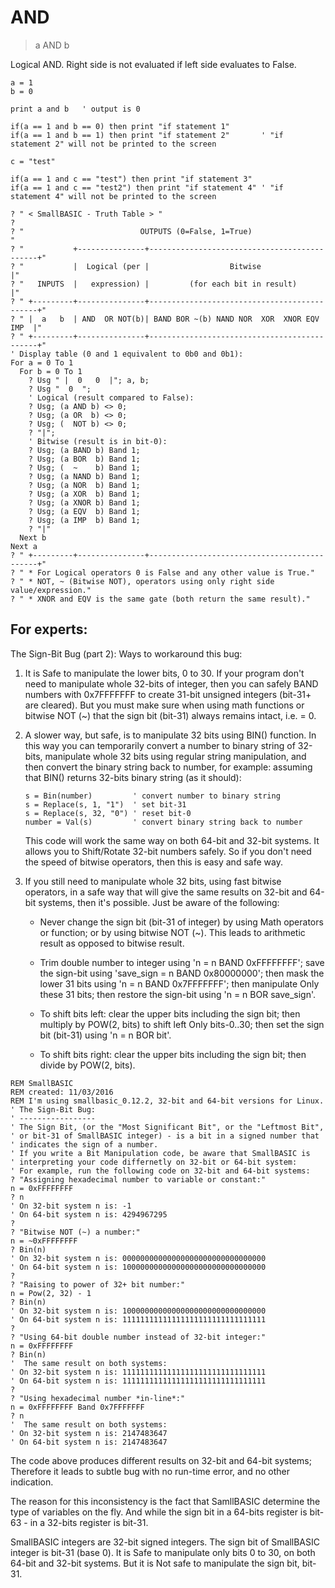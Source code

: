 # AND

> a AND b

Logical AND. Right side is not evaluated if left side evaluates to False.

```
a = 1
b = 0

print a and b   ' output is 0

if(a == 1 and b == 0) then print "if statement 1"
if(a == 1 and b == 1) then print "if statement 2"       ' "if statement 2" will not be printed to the screen

c = "test"

if(a == 1 and c == "test") then print "if statement 3"
if(a == 1 and c == "test2") then print "if statement 4" ' "if statement 4" will not be printed to the screen
```

```
? " < SmallBASIC - Truth Table > "
?
? "                          OUTPUTS (0=False, 1=True)                       "
? "           +---------------+---------------------------------------------+"
? "           |  Logical (per |                  Bitwise                    |"
? "   INPUTS  |   expression) |         (for each bit in result)            |"
? " +---------+---------------+---------------------------------------------+"
? " |  a   b  | AND  OR NOT(b)| BAND BOR ~(b) NAND NOR  XOR  XNOR EQV  IMP  |"
? " +---------+---------------+---------------------------------------------+"
' Display table (0 and 1 equivalent to 0b0 and 0b1):
For a = 0 To 1
  For b = 0 To 1
    ? Usg " |  0   0  |"; a, b;
    ? Usg "  0  ";
    ' Logical (result compared to False):
    ? Usg; (a AND b) <> 0;
    ? Usg; (a OR  b) <> 0;
    ? Usg; (  NOT b) <> 0;
    ? "|";
    ' Bitwise (result is in bit-0):
    ? Usg; (a BAND b) Band 1;
    ? Usg; (a BOR  b) Band 1;
    ? Usg; (  ~    b) Band 1;
    ? Usg; (a NAND b) Band 1;
    ? Usg; (a NOR  b) Band 1;
    ? Usg; (a XOR  b) Band 1;
    ? Usg; (a XNOR b) Band 1;
    ? Usg; (a EQV  b) Band 1;
    ? Usg; (a IMP  b) Band 1;
    ? "|"
  Next b
Next a
? " +---------+---------------+---------------------------------------------+"
? " * For Logical operators 0 is False and any other value is True."
? " * NOT, ~ (Bitwise NOT), operators using only right side value/expression."
? " * XNOR and EQV is the same gate (both return the same result)."
```


## For experts:

The Sign-Bit Bug (part 2):
Ways to workaround this bug:

1. It is Safe to manipulate the lower bits, 0 to 30.
   If your program don't need to manipulate whole 32-bits of integer,
   then you can safely BAND numbers with 0x7FFFFFFF to create 31-bit
   unsigned integers (bit-31+ are cleared). But you must make sure when using math functions or bitwise NOT (~)
   that the sign bit (bit-31) always remains intact, i.e. = 0.

2. A slower way, but safe, is to manipulate 32 bits using BIN() function.
   In this way you can temporarily convert a number to binary string of
   32-bits, manipulate whole 32 bits using regular string manipulation,
   and then convert the binary string back to number, for example:
   assuming that BIN() returns 32-bits binary string (as it should):

   ```
   s = Bin(number)         ' convert number to binary string
   s = Replace(s, 1, "1")  ' set bit-31
   s = Replace(s, 32, "0") ' reset bit-0
   number = Val(s)         ' convert binary string back to number
   ```

   This code will work the same way on both 64-bit and 32-bit systems.
   It allows you to Shift/Rotate 32-bit numbers safely. So if you don't
   need the speed of bitwise operators, then this is easy and safe way.

3. If you still need to manipulate whole 32 bits, using fast bitwise
   operators, in a safe way that will give the same results on
   32-bit and 64-bit systems, then it's possible. Just be aware of
   the following:

   - Never change the sign bit (bit-31 of integer) by using Math
     operators or function; or by using bitwise NOT (~). This leads
     to arithmetic result as opposed to bitwise result.

   - Trim double number to integer using 'n = n BAND 0xFFFFFFFF';
     save the sign-bit using 'save_sign = n BAND 0x80000000';
     then mask the lower 31 bits using 'n = n BAND 0x7FFFFFFF';
     then manipulate Only these 31 bits;
     then restore the sign-bit using 'n = n BOR save_sign'.

   - To shift bits left: clear the upper bits including the sign bit;
     then multiply by POW(2, bits) to shift left Only bits-0..30;
     then set the sign bit (bit-31) using 'n = n BOR bit'.

   - To shift bits right: clear the upper bits including the sign bit;
     then divide by POW(2, bits).

```
REM SmallBASIC
REM created: 11/03/2016
REM I'm using smallbasic_0.12.2, 32-bit and 64-bit versions for Linux.
' The Sign-Bit Bug:
' -----------------
' The Sign Bit, (or the "Most Significant Bit", or the "Leftmost Bit",
' or bit-31 of SmallBASIC integer) - is a bit in a signed number that
' indicates the sign of a number.
' If you write a Bit Manipulation code, be aware that SmallBASIC is
' interpreting your code differnetly on 32-bit or 64-bit system:
' For example, run the following code on 32-bit and 64-bit systems:
? "Assigning hexadecimal number to variable or constant:"
n = 0xFFFFFFFF
? n
' On 32-bit system n is: -1
' On 64-bit system n is: 4294967295
?
? "Bitwise NOT (~) a number:"
n = ~0xFFFFFFFF
? Bin(n)
' On 32-bit system n is: 00000000000000000000000000000000
' On 64-bit system n is: 10000000000000000000000000000000
?
? "Raising to power of 32+ bit number:"
n = Pow(2, 32) - 1
? Bin(n)
' On 32-bit system n is: 10000000000000000000000000000000
' On 64-bit system n is: 11111111111111111111111111111111
?
? "Using 64-bit double number instead of 32-bit integer:"
n = 0xFFFFFFFF
? Bin(n)
'  The same result on both systems:
' On 32-bit system n is: 11111111111111111111111111111111
' On 64-bit system n is: 11111111111111111111111111111111
?
? "Using hexadecimal number *in-line*:"
n = 0xFFFFFFFF Band 0x7FFFFFFF
? n
'  The same result on both systems:
' On 32-bit system n is: 2147483647
' On 64-bit system n is: 2147483647
```

The code above produces different results on 32-bit and 64-bit systems;
Therefore it leads to subtle bug with no run-time error, and no other
indication.

The reason for this inconsistency is the fact that SamllBASIC determine
the type of variables on the fly. And while the sign bit in a 64-bits
register is bit-63 - in a 32-bits register is bit-31.

SmallBASIC integers are 32-bit signed integers. The sign bit of
SmallBASIC integer is bit-31 (base 0). It is Safe to manipulate only
bits 0 to 30, on both 64-bit and 32-bit systems. But it is Not safe
to manipulate the sign bit, bit-31.

